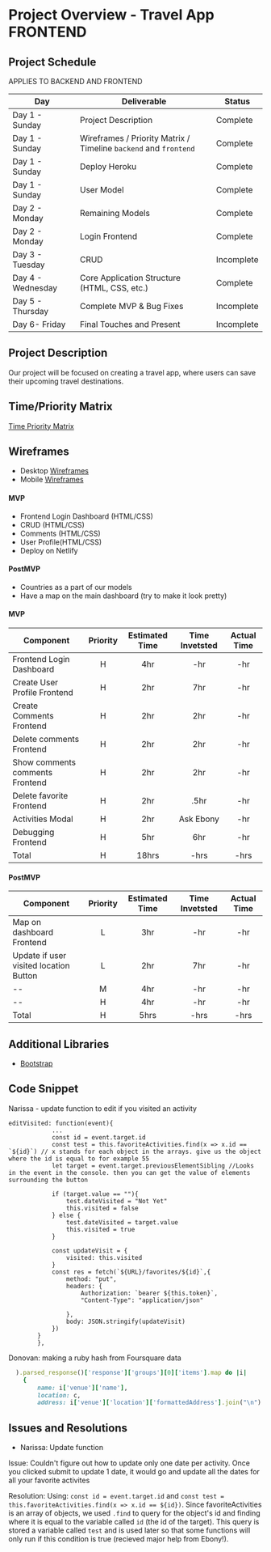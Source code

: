 # Project Overview - Travel App FRONTEND

## Project Schedule

APPLIES TO BACKEND AND FRONTEND 

|  Day | Deliverable | Status
|---|---| ---|
|Day 1 - Sunday| Project Description | Complete
|Day 1 - Sunday| Wireframes / Priority Matrix / Timeline `backend` and `frontend`| Complete
|Day 1 - Sunday| Deploy Heroku | Complete
|Day 1 - Sunday| User Model | Complete
|Day 2 - Monday| Remaining Models | Complete
|Day 2 - Monday| Login Frontend | Complete
|Day 3 - Tuesday| CRUD | Incomplete
|Day 4 - Wednesday| Core Application Structure (HTML, CSS, etc.) | Complete
|Day 5 - Thursday| Complete MVP & Bug Fixes | Incomplete
|Day 6- Friday| Final Touches and Present | Incomplete

## Project Description

Our project will be focused on creating a travel app, where users can save their upcoming travel destinations. 


## Time/Priority Matrix 

[Time Priority Matrix](https://res.cloudinary.com/stephaniev/image/upload/v1598241331/P3_-_Time_Priority_Matrix_x3jsgr.png)

## Wireframes 
- Desktop [Wireframes](https://res.cloudinary.com/techhire/image/upload/v1598211291/Vacation_-_Social_Platform_Desktop_uduwbw.png) 
- Mobile [Wireframes](https://res.cloudinary.com/techhire/image/upload/v1598211300/Vacation_-_Social_Platform_Mobile_nzu6p3.png) 

#### MVP

- Frontend Login Dashboard (HTML/CSS)
- CRUD (HTML/CSS)
- Comments (HTML/CSS)
- User Profile(HTML/CSS)
- Deploy on Netlify


#### PostMVP 

- Countries as a part of our models
- Have a map on the main dashboard (try to make it look pretty)


#### MVP
| Component | Priority | Estimated Time | Time Invetsted | Actual Time |
| --- | :---: |  :---: | :---: | :---: |
| Frontend Login Dashboard | H | 4hr | -hr | -hr|
| Create User Profile Frontend | H | 2hr | 7hr | -hr|
| Create Comments Frontend | H | 2hr | 2hr | -hr|
| Delete comments Frontend | H | 2hr | 2hr | -hr|
| Show comments comments Frontend | H | 2hr | 2hr | -hr|
| Delete favorite Frontend| H | 2hr | .5hr | -hr|
| Activities Modal| H | 2hr | Ask Ebony | -hr|
| Debugging Frontend | H | 5hr | 6hr | -hr|
| Total | H | 18hrs| -hrs | -hrs |

#### PostMVP
| Component | Priority | Estimated Time | Time Invetsted | Actual Time |
| --- | :---: |  :---: | :---: | :---: |
| Map on dashboard Frontend| L | 3hr | -hr | -hr|
| Update if user visited location Button| L | 2hr | 7hr | -hr|
| --| M | 4hr | -hr | -hr|
| -- | H | 4hr | -hr | -hr|
| Total | H | 5hrs| -hrs | -hrs |

## Additional Libraries
- [Bootstrap](https://getbootstrap.com/) 
 

## Code Snippet

Narissa - update function to edit if you visited an activity
```
editVisited: function(event){
            ...
            const id = event.target.id
            const test = this.favoriteActivities.find(x => x.id == `${id}`) // x stands for each object in the arrays. give us the object where the id is equal to for example 55
            let target = event.target.previousElementSibling //Looks in the event in the console. then you can get the value of elements surrounding the button

            if (target.value == ""){
                test.dateVisited = "Not Yet"
                this.visited = false
            } else {
                test.dateVisited = target.value
                this.visited = true
            }

            const updateVisit = {
                visited: this.visited
            }
            const res = fetch(`${URL}/favorites/${id}`,{
                method: "put",
                headers: {
                    Authorization: `bearer ${this.token}`,
                    "Content-Type": "application/json"
                    
                },
                body: JSON.stringify(updateVisit)
            })
        }
        },

```

Donovan:  making a ruby hash from Foursquare data
```rb
  ).parsed_response()['response']['groups'][0]['items'].map do |i|
    {
        name: i['venue']['name'],
        location: c,
        address: i['venue']['location']['formattedAddress'].join("\n")
```

## Issues and Resolutions

- Narissa: Update function

Issue: Couldn't figure out how to update only one date per activity. Once you clicked submit to update 1 date, it would go and update all the dates for all your favorite activites

Resolution: Using: `const id = event.target.id` and `const test = this.favoriteActivities.find(x => x.id == ${id})`. 
Since favoriteActivities is an array of objects, we used `.find` to query for the object's id and finding where it is equal to the variable called `id` (the id of the target). This query is stored a variable called `test` and is used later so that some functions will only run if this condition is true (recieved major help from Ebony!).
